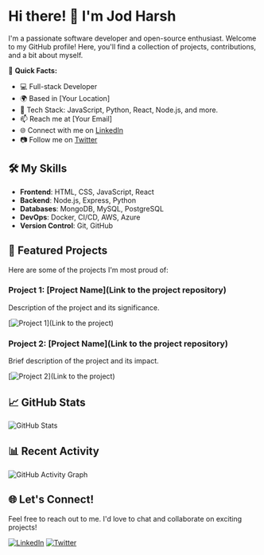 # Hi there! 👋 I'm Jod Harsh

I'm a passionate software developer and open-source enthusiast. Welcome to my GitHub profile! Here, you'll find a collection of projects, contributions, and a bit about myself.

🚀 **Quick Facts:**
- 💻 Full-stack Developer
- 🌍 Based in [Your Location]
- 🔧 Tech Stack: JavaScript, Python, React, Node.js, and more.
- 📫 Reach me at [Your Email]
- 🌐 Connect with me on [LinkedIn](https://www.linkedin.com/in/your-linkedin-profile)
- 📷 Follow me on [Twitter](https://twitter.com/your-twitter-handle)

## 🛠️ My Skills

- **Frontend**: HTML, CSS, JavaScript, React
- **Backend**: Node.js, Express, Python
- **Databases**: MongoDB, MySQL, PostgreSQL
- **DevOps**: Docker, CI/CD, AWS, Azure
- **Version Control**: Git, GitHub

## 🌟 Featured Projects

Here are some of the projects I'm most proud of:

### Project 1: [Project Name](Link to the project repository)
Description of the project and its significance. 

[![Project 1](project1-image-url)](Link to the project)

### Project 2: [Project Name](Link to the project repository)
Brief description of the project and its impact.

[![Project 2](project2-image-url)](Link to the project)

## 📈 GitHub Stats

![GitHub Stats](https://github-readme-stats.vercel.app/api?username=Jod-Harsh&show_icons=true&theme=dark)

## 📊 Recent Activity

![GitHub Activity Graph](https://activity-graph.herokuapp.com/graph?username=Jod-Harsh&bg_color=000000&color=4fff67&line=4fff67&point=ffffff&hide_border=true)

## 🌐 Let's Connect!

Feel free to reach out to me. I'd love to chat and collaborate on exciting projects!

[![LinkedIn](linkedin-badge-image-url)](https://www.linkedin.com/in/your-linkedin-profile)
[![Twitter](twitter-badge-image-url)](https://twitter.com/your-twitter-handle)

